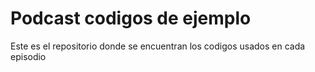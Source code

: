 Podcast codigos de ejemplo
==========================

Este es el repositorio donde se encuentran los codigos usados en cada episodio